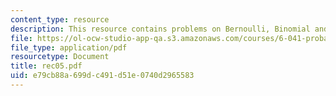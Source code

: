 ```yaml
---
content_type: resource
description: This resource contains problems on Bernoulli, Binomial and Poisson.
file: https://ol-ocw-studio-app-qa.s3.amazonaws.com/courses/6-041-probabilistic-systems-analysis-and-applied-probability-spring-2006/e79cb88a699dc491d51e0740d2965583_rec05.pdf
file_type: application/pdf
resourcetype: Document
title: rec05.pdf
uid: e79cb88a-699d-c491-d51e-0740d2965583
---
```

